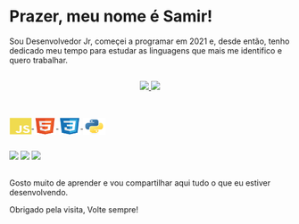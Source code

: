 # Prazer, meu nome é Samir!

Sou Desenvolvedor Jr, começei a programar em 2021 e, desde então, tenho dedicado meu tempo para estudar as linguagens que mais me identifico e quero trabalhar.

##

<div align="center">
  <a href="https://github.com/samircunha">
  <img height="180em" src="https://github-readme-stats.vercel.app/api?username=samircunha&show_icons=true&theme=white&include_all_commits=true&count_private=true"/>
  <img height="180em" src="https://github-readme-stats.vercel.app/api/top-langs/?username=samircunha&layout=compact&langs_count=7&theme=white"/>
</div>
  
##
  
<div style="display: inline_block"><br>
  <img align="center" alt="Samir-Js" height="30" width="40" src="https://raw.githubusercontent.com/devicons/devicon/master/icons/javascript/javascript-plain.svg">
  <img align="center" alt="Samir-HTML" height="30" width="40" src="https://raw.githubusercontent.com/devicons/devicon/master/icons/html5/html5-original.svg">
  <img align="center" alt="Samir-CSS" height="30" width="40" src="https://raw.githubusercontent.com/devicons/devicon/master/icons/css3/css3-original.svg">
  <img align="center" alt="Samir-Python" height="30" width="40" src="https://raw.githubusercontent.com/devicons/devicon/master/icons/python/python-original.svg">
</div>

##

<div> 
  <a href="https://www.instagram.com/samircunha/" target="_blank"><img src="https://img.shields.io/badge/-Instagram-%23E4405F?style=for-the-badge&logo=instagram&logoColor=white" target="_blank"></a>
  <a href = "mailto:samircunha98@gmail.com"><img src="https://img.shields.io/badge/-Gmail-%23333?style=for-the-badge&logo=gmail&logoColor=white" target="_blank"></a>
  <a href="https://www.linkedin.com/in/samir-cunha-934347212/" target="_blank"><img src="https://img.shields.io/badge/-LinkedIn-%230077B5?style=for-the-badge&logo=linkedin&logoColor=white" target="_blank"></a> 

</div>
  
##
  
Gosto muito de aprender e vou compartilhar aqui tudo o que eu estiver desenvolvendo. 

Obrigado pela visita, 
Volte sempre!

